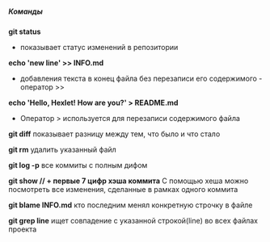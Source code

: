 ##### Команды

**git status**

- показывает статус изменений в репозитории

**echo 'new line' >> INFO.md**

- добавления текста в конец файла без перезаписи его содержимого - оператор >>

**echo 'Hello, Hexlet! How are you?' > README.md**

- Оператор > используется для перезаписи содержимого файла

**git diff**
показывает разницу между тем, что было и что стало

**git rm**
удалить указанный файл

**git log -p**
все коммиты с полным дифом

**git show // + первые 7 цифр хэша коммита**
С помощью хеша можно посмотреть все изменения, сделанные в рамках одного коммита

**git blame INFO.md**
кто последним менял конкретную строчку в файле

**git grep line**
ищет совпадение с указанной строкой(line) во всех файлах проекта
